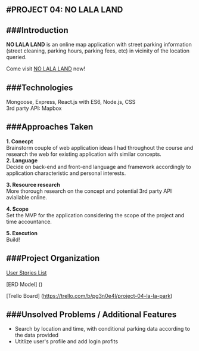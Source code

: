 #PROJECT 04: NO LALA LAND
---

###Introduction
--
**NO LALA LAND** is an online map application with street parking information (street cleaning, parking hours, parking fees, etc) in vicinity of the location queried. 

Come visit [NO LALA LAND](https://lala-park.herokuapp.com/) now!

<!--Update as proceed-->

###Technologies
--
Mongoose, Express, React.js with ES6, Node.js, CSS <br>
3rd party API: Mapbox

###Approaches Taken
--
**1. Conecpt**<br>
	Brainstorm couple of web application ideas I had throughout the course and research the web for existing application with similar concepts. <br>
**2. Language** <br>
Decide on back-end and front-end language and framework accordingly to application characteristic and personal interests.<br>

**3. Resource research** <br>
More thorough research on the concept and potential 3rd party API aviailable online.

**4. Scope** <br>
Set the MVP for the application considering the scope of the project and time accountance.<br>

**5. Execution** <br>
Build!


###Project Organization
--
[User Stories List](https://1drv.ms/x/s!Atf2EKHjvdCegQSuzjkKQMYP2JJR)

[ERD Model] ()

[Trello Board] (https://trello.com/b/pg3n0e4l/project-04-la-la-park)

###Unsolved Problems / Additional Features
--
- Search by location and time, with conditional parking data according to the data provided
- Utitlize user's profile and add login profits

